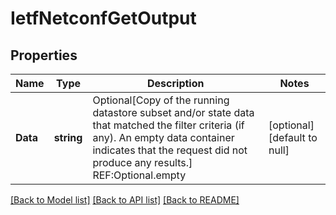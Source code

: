 # IetfNetconfGetOutput

## Properties
Name | Type | Description | Notes
------------ | ------------- | ------------- | -------------
**Data** | **string** | Optional[Copy of the running datastore subset and/or state data that matched the filter criteria (if any). An empty data container indicates that the request did not produce any results.] REF:Optional.empty | [optional] [default to null]

[[Back to Model list]](../README.md#documentation-for-models) [[Back to API list]](../README.md#documentation-for-api-endpoints) [[Back to README]](../README.md)


